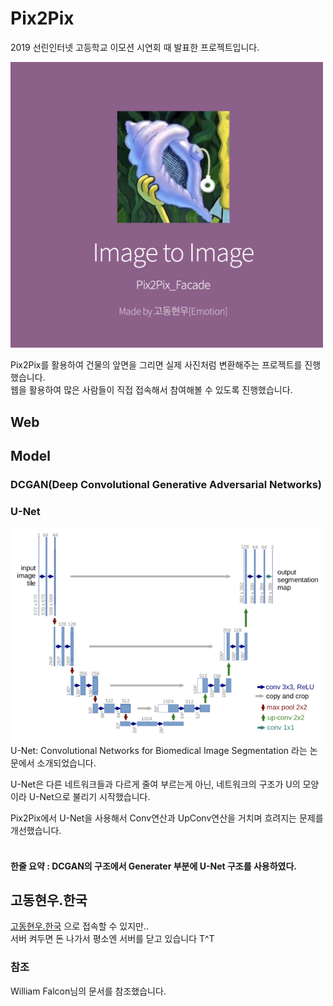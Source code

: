 # Pix2Pix

2019 선린인터넷 고등학교 이모션 시연회 때 발표한 프로젝트입니다.

<img src=https://github.com/hwk06023/Pix2Pix/blob/master/images/main.png width=500 heigth=500>

Pix2Pix를 활용하여 건물의 앞면을 그리면 실제 사진처럼 변환해주는 프로젝트를 진행했습니다. <br/>
웹을 활용하여 많은 사람들이 직접 접속해서 참여해볼 수 있도록 진행했습니다.

## Web







## Model

### DCGAN(Deep Convolutional Generative Adversarial Networks)

### U-Net
<img src=https://github.com/hwk06023/Pix2Pix/blob/master/images/u-net.png width=500 heigth=500>
U-Net: Convolutional Networks for Biomedical Image Segmentation 라는 논문에서 소개되었습니다. <br/>

U-Net은 다른 네트워크들과 다르게 줄여 부르는게 아닌, 네트워크의 구조가 U의 모양이라 U-Net으로 불리기 시작했습니다. <br/>

Pix2Pix에서 U-Net을 사용해서 Conv연산과 UpConv연산을 거치며 흐려지는 문제를 개선했습니다. <br/> <br/>




#### 한줄 요약 : DCGAN의 구조에서 Generater 부분에 U-Net 구조를 사용하였다.



## 고동현우.한국

[고동현우.한국](고동현우.한국) 으로 접속할 수 있지만.. <br/>
서버 켜두면 돈 나가서 평소엔 서버를 닫고 있습니다 T^T

### 참조
William Falcon님의 문서를 참조했습니다.
